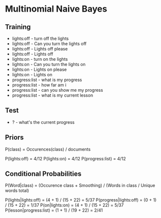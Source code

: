 # Multinomial Naive Bayes

## Training

- lights:off - turn off the lights
- lights:off - Can you turn the lights off
- lights:off - Lights off please
- lights:off - Lights off
- lights:on - turn on the lights
- lights:on - Can you turn the lights on
- lights:on - Lights on please
- lights:on - Lights on
- progress:list - what is my progress
- progress:list - how far am i
- progress:list - can you show me my progress
- progress:list - what is my current lesson

## Test

- ? - what's the current progress

## Priors

P(class) = Occurences(class) / documents

P(lights:off) = 4/12
P(lights:on) = 4/12
P(progress:list) = 4/12

## Conditional Probabilities

P(Word|class) = (Occurence class + Smoothing) / (Words in class / Unique words total)

P(lights|lights:off) = (4 + 1) / (15 + 22) = 5/37
P(progress|lights:off) = (0 + 1) / (15 + 22) = 1/37
P(on|lights:on) = (4 + 1) / (15 + 22) = 5/37
P(lesson|progress:list) = (1 + 1) / (19 + 22) = 2/41
